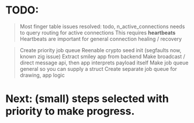 # TODO:

> Most finger table issues resolved:
  > todo, n_active_connections needs to query routing for active connections
  > This requires __heartbeats__
  > Heartbeats are important for general connection healing / recovery

> Create priority job queue
> Reenable crypto seed init (segfaults now, known zig issue)
> Extract smiley app from backend
  > Make broadcast / direct message api, then app interprets payload itself
  > Make job queue general so you can supply a struct
  > Create separate job queue for drawing, app logic


# Next: (small) steps selected with priority to make progress.
